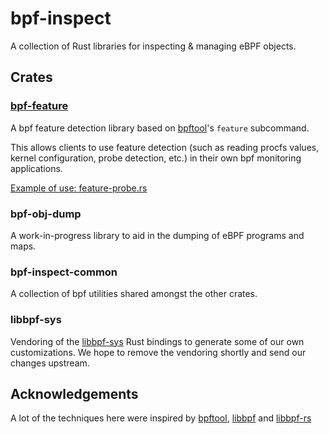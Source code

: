 # bpf-inspect

A collection of Rust libraries for inspecting & managing eBPF objects.

## Crates

### [bpf-feature](./bpf-feature/README.md)

A bpf feature detection library based on [bpftool](https://github.com/libbpf/bpftool)'s `feature` subcommand.

This allows clients to use feature detection (such as reading procfs values, kernel configuration, probe detection, etc.) in their own bpf monitoring applications.

[Example of use: feature-probe.rs](./bpf-feature/examples/feature-probe.rs)

### bpf-obj-dump

A work-in-progress library to aid in the dumping of eBPF programs and maps.

### bpf-inspect-common

A collection of bpf utilities shared amongst the other crates.

### libbpf-sys

Vendoring of the [libbpf-sys](https://github.com/libbpf/libbpf-sys) Rust bindings to generate some of our own customizations. We hope to remove the vendoring shortly and send our changes upstream.


## Acknowledgements

A lot of the techniques here were inspired by [bpftool](https://github.com/libbpf/bpftool), [libbpf](https://github.com/libbpf/libbpf) and [libbpf-rs](https://github.com/libbpf/libbpf-rs)
